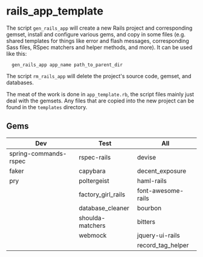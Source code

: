 # rails_app_template
The script `gen_rails_app` will create a new Rails project and corresponding gemset, install and configure various gems, and copy in some files (e.g. shared templates for things like error and flash messages, corresponding Sass files, RSpec matchers and helper methods, and more). It can be used like this:

```shell
  gen_rails_app app_name path_to_parent_dir
```

The script `rm_rails_app` will delete the project's source code, gemset, and databases.

The meat of the work is done in `app_template.rb`, the script files mainly just deal with the gemsets. Any files that are copied into the new project can be found in the `templates` directory.

## Gems

| Dev | Test | All |
| --- | ---- | --- |
| spring-commands-rspec | rspec-rails | devise |
| faker | capybara | decent_exposure |
| pry | poltergeist | haml-rails |
|  | factory_girl_rails | font-awesome-rails |
|  | database_cleaner | bourbon |
|  | shoulda-matchers | bitters |
|  | webmock | jquery-ui-rails |
|  |  | record_tag_helper |
